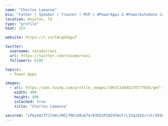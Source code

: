 ```yaml
---
name: "Charles Lamanna"
bio: "Father | Speaker | Trainer | MVP | #PowerApps & #PowerAutomate Community Super User | YouTuber Right-pointing triangle http://youtube.com/c/rezadorrani | Learn - Share - Clockwise rightwards and leftwards open circle arrows"
location: Houston, TX
type: "profile"
heat: 155

website: https://t.co/tAcqSdqguf

twitter:
  username: rezadorrani
  url: https://twitter.com/rezadorrani
  followers: 6185

topics:
  - Power Apps

images:
  - url: https://pbs.twimg.com/profile_images/1063114045270777856/qeT-jpWr_400x400.jpg
    width: 400
    height: 400
    isCached: true
    title: "Charles Lamanna"

secured: "iPAykW/ZTJlk0zJHEjYRK148ub74/03hb3P2QZ45NcFrL1Sqz016/rxtr9IdAirMP5od6e4SE4r8hX1eIDw4fT22dWRMLf1OGiQsOy86lh+pQe24aOqBpTGj9SRCtXtqzwslTRlnTkNjU89Obuh1yr7OBuY2J7rPzWqbTm9WHQATDw644q1bkEX3nEmHH3srXaJPqA4afgQWJX/OxOg3+GK+tghK6K+EBIBiMWMLLjDDyFJkSeFvUXRCw9uDZZlnd7i6iirgaCGOsfaaexuBG5t2+f/4lVZw6wBfCxnsrz4mkGKV42wydG5XcnmZhuO3NC+6Fow9LPzfM0E6oAKt4lMRClqJDJhljGyo2xXRnaDxnsK3v1M10qHlBF3ljJNx8pQwmGf9nAe5dwZYUWcKjKR/mDSFioGFPLngWfHYPDk=;FK92rLymNOk4/oM7p7yJdQ=="
---
```


